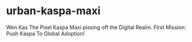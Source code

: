 # urban-kaspa-maxi
Wen Kas The Pixel Kaspa Maxi pissing off the Digital Realm. First Mission: Push Kaspa To Global Adoption!
